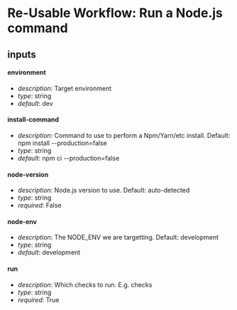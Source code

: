 # Re-Usable Workflow: Run a Node.js command
## inputs
#### environment
- *description*: Target environment
- *type*: string
- *default*: dev
#### install-command
- *description*: Command to use to perform a Npm/Yarn/etc install. Default: npm install --production=false
- *type*: string
- *default*: npm ci --production=false
#### node-version
- *description*: Node.js version to use. Default: auto-detected
- *type*: string
- *required*: False
#### node-env
- *description*: The NODE_ENV we are targetting. Default: development
- *type*: string
- *default*: development
#### run
- *description*: Which checks to run. E.g. checks
- *type*: string
- *required*: True